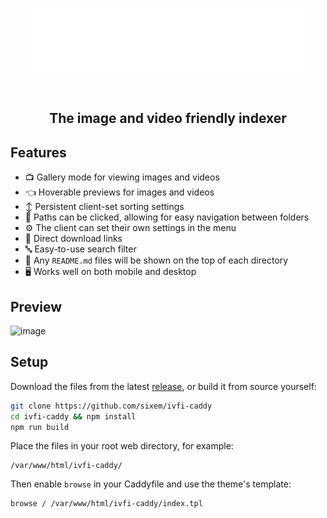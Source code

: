 <br/>
<p align="center">
  <img height="100" src="./icon.svg">
</p>
<br/>
<h2 align="center">The image and video friendly indexer</h2>

## Features
+ :tv: Gallery mode for viewing images and videos
+ :point_left: Hoverable previews for images and videos
+ :arrow_up_down: Persistent client-set sorting settings
+ :link: Paths can be clicked, allowing for easy navigation between folders
+ :gear: The client can set their own settings in the menu
+ :small_red_triangle_down: Direct download links
+ :abc: Easy-to-use search filter
+ :book: Any `README.md` files will be shown on the top of each directory
+ :desktop_computer: Works well on both mobile and desktop

## Preview
![image](https://user-images.githubusercontent.com/2825338/203448761-571bb742-cc12-4ccc-8543-69a60010c8ce.png)

## Setup
Download the files from the latest [release](https://github.com/sixem/ivfi-caddy/releases), or build it from source yourself:
```bash
git clone https://github.com/sixem/ivfi-caddy
cd ivfi-caddy && npm install
npm run build
```
Place the files in your root web directory, for example:
```
/var/www/html/ivfi-caddy/
```
Then enable `browse` in your Caddyfile and use the theme's template:
```
browse / /var/www/html/ivfi-caddy/index.tpl
```
